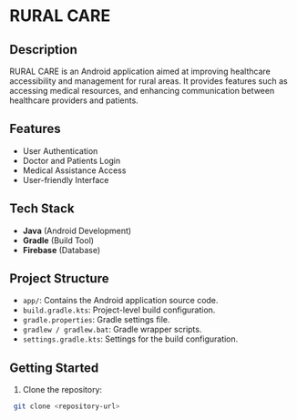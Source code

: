 # RURAL CARE

## Description
RURAL CARE is an Android application aimed at improving healthcare accessibility and management for rural areas. It provides features such as accessing medical resources, and enhancing communication between healthcare providers and patients.

## Features
- User Authentication
- Doctor and Patients Login
- Medical Assistance Access
- User-friendly Interface

## Tech Stack
- **Java** (Android Development)
- **Gradle** (Build Tool)
- **Firebase** (Database)

## Project Structure
- `app/`: Contains the Android application source code.
- `build.gradle.kts`: Project-level build configuration.
- `gradle.properties`: Gradle settings file.
- `gradlew / gradlew.bat`: Gradle wrapper scripts.
- `settings.gradle.kts`: Settings for the build configuration.

## Getting Started
1. Clone the repository:
```bash
 git clone <repository-url>
